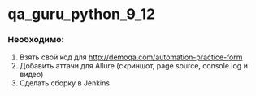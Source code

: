 # qa_guru_python_9_12
### Необходимо:
1. Взять свой код для http://demoqa.com/automation-practice-form
2. Добавить аттачи для Allure (скриншот, page source, console.log и видео)
3. Cделать сборку в Jenkins
